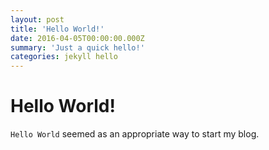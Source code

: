 ```yaml
---
layout: post
title: 'Hello World!'
date: 2016-04-05T00:00:00.000Z
summary: 'Just a quick hello!'
categories: jekyll hello
---
```


# Hello World!
`Hello World` seemed as an appropriate way to start my blog.
